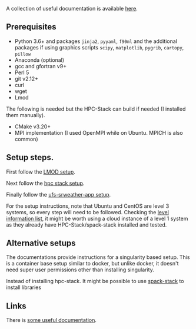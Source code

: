 A collection of useful documentation is available [here](useful_links.md).

## Prerequisites
* Python 3.6+ and packages `jinja2`, `pyyaml`, `f90ml` and the additional packages if using graphics scripts `scipy`, `matplotlib`, `pygrib`, `cartopy`, `pillow`
* Anaconda (optional)
* gcc and gfortran v9+
* Perl 5
* git v2.12+
* curl
* wget
* Lmod

The following is needed but the HPC-Stack can build if needed (I installed them manually).
* CMake v3.20+
* MPI implementation (I used OpenMPI while on Ubuntu. MPICH is also common)

## Setup steps.

First follow the [LMOD setup](lmod_setup.md).

Next follow the [hpc stack setup](hpc-stack-setup.md).

Finally follow the [ufs-srweather-app setup](ufs-srweather-app-setup.md).

For the setup instructions, note that Ubuntu and CentOS are level 3 systems, so every step will need to be followed. Checking the [level information list](https://github.com/ufs-community/ufs-srweather-app/wiki/Supported-Platforms-and-Compilers), it might be worth using a cloud instance of a level 1 system as they already have HPC-Stack/spack-stack installed and tested.

## Alternative setups

The documentations provide instructions for a singularity based setup. This is a container base setup similar to docker, but unlike docker, it doesn't need super user permissions other than installing singularity.

Instead of installing hpc-stack. It might be possible to use [spack-stack](https://github.com/JCSDA/spack-stack) to install libraries

## Links

There is [some useful documentation](useful_links.md).